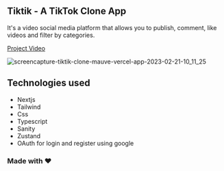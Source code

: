 ## Tiktik - A TikTok Clone App

It's a video social media platform that allows you to publish, comment, like videos and filter by categories.


<a href="https://www.youtube.com/watch?v=_-AczVxv39k" target="_blank" title="Demo">
    Project Video
</a>

![screencapture-tiktik-clone-mauve-vercel-app-2023-02-21-10_11_25](https://user-images.githubusercontent.com/64034106/220285944-2c1a568e-43b1-472e-a330-6b4ada64faf3.png)

## Technologies used

- Nextjs
- Tailwind
- Css
- Typescript
- Sanity
- Zustand
- OAuth for login and register using google

### Made with :heart: 
